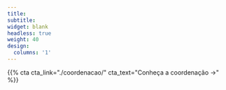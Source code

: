 ```yaml
---
title:
subtitle:
widget: blank
headless: true
weight: 40
design:
  columns: '1'
---
```


{{% cta cta_link="./coordenacao/" cta_text="Conheça a coordenação →" %}}
